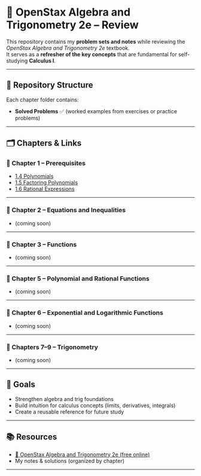 # 📘 OpenStax Algebra and Trigonometry 2e – Review

This repository contains my **problem sets and notes** while reviewing the *OpenStax Algebra and Trigonometry 2e* textbook.  
It serves as a **refresher of the key concepts** that are fundamental for self-studying **Calculus I**.

---

## 📂 Repository Structure
Each chapter folder contains:
- **Solved Problems** ✅ (worked examples from exercises or practice problems)

---

## 🗂 Chapters & Links

### 🔹 Chapter 1 – Prerequisites
- [1.4 Polynomials](./Chapter1_Prerequisites/1.4_polynomials.md)  
- [1.5 Factoring Polynomials](./Chapter1_Prerequisites/1.5_factoring.md)  
- [1.6 Rational Expressions](./Chapter1_Prerequisites/1.6_rational_expressions.md)  

---

### 🔹 Chapter 2 – Equations and Inequalities
- (coming soon)

---

### 🔹 Chapter 3 – Functions
- (coming soon)

---

### 🔹 Chapter 5 – Polynomial and Rational Functions
- (coming soon)

---

### 🔹 Chapter 6 – Exponential and Logarithmic Functions
- (coming soon)

---

### 🔹 Chapters 7–9 – Trigonometry
- (coming soon)

---

## 🎯 Goals
- Strengthen algebra and trig foundations  
- Build intuition for calculus concepts (limits, derivatives, integrals)  
- Create a reusable reference for future study  

---

## 📚 Resources
- [📖 OpenStax Algebra and Trigonometry 2e (free online)](https://openstax.org/books/algebra-and-trigonometry-2e/pages/1-introduction)  
- My notes & solutions (organized by chapter)  

---

